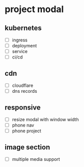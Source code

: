 # project modal
## kubernetes
- [ ] ingress
- [ ] deployment
- [ ] service
- [ ] ci/cd

## cdn
- [ ] cloudflare
- [ ] dns records

## responsive
- [ ] resize modal with window width
- [ ] phone nav
- [ ] phone project

## image section
- [ ] multiple media support
